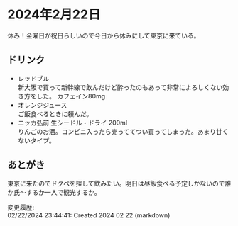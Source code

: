 # 2024年2月22日

休み！金曜日が祝日らしいので今日から休みにして東京に来ている。

## ドリンク

- レッドブル  
新大阪で買って新幹線で飲んだけど酔ったのもあって非常によろしくない効き方をした。
カフェイン80mg
- オレンジジュース  
ご飯食べるときに頼んだ。
- ニッカ弘前 生シードル・ドライ 200ml  
りんごのお酒。コンビニ入ったら売っててつい買ってしまった。あまり甘くないタイプ。

## あとがき

東京に来たのでドクペを探して飲みたい。明日は昼飯食べる予定しかないので誰か氏〜するか一人で観光するか。

変更履歴:  
02/22/2024 23:44:41: Created 2024 02 22 (markdown)  
